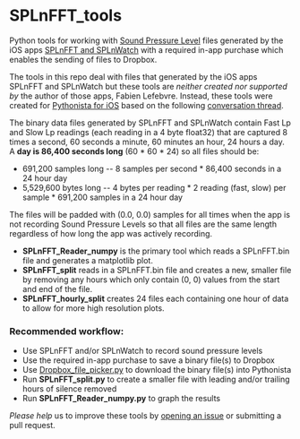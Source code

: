 # SPLnFFT_tools
Python tools for working with [Sound Pressure Level](https://en.wikipedia.org/wiki/Sound_pressure#Sound_pressure_level) files generated by the iOS apps [SPLnFFT and SPLnWatch](https://www.facebook.com/SPLnFFT) with a required in-app purchase which enables the sending of files to Dropbox.

The tools in this repo deal with files that generated by the iOS apps SPLnFFT and SPLnWatch but these tools are _neither created nor supported by_ the author of those apps, Fabien Lefebvre.  Instead, these tools were created for [Pythonista for iOS](http://www.omz-software.com/pythonista) based on the following [conversation thread](https://forum.omz-software.com/topic/1964/binary-files-read-and-write).

The binary data files generated by SPLnFFT and SPLnWatch contain Fast Lp and Slow Lp readings (each reading in a 4 byte float32) that are captured 8 times a second, 60 seconds a minute, 60 minutes an hour, 24 hours a day.  A __day is 86,400 seconds long__ (60 * 60 * 24) so all files should be:

*   691,200 samples long -- 8 samples per second * 86,400 seconds in a 24 hour day
* 5,529,600 bytes long -- 4 bytes per reading * 2 reading (fast, slow) per sample * 691,200 samples in a 24 hour day

The files will be padded with (0.0, 0.0) samples for all times when the app is not recording Sound Pressure Levels so that all files are the same length regardless of how long the app was actively recording.

* __SPLnFFT_Reader_numpy__ is the primary tool which reads a SPLnFFT.bin file and generates a matplotlib plot.
* __SPLnFFT_split__ reads in a SPLnFFT.bin file and creates a new, smaller file by removing any hours which only contain (0, 0) values from the start and end of the file.
* __SPLnFFT_hourly_split__ creates 24 files each containing one hour of data to allow for more high resolution plots.

### Recommended workflow:
* Use SPLnFFT and/or SPLnWatch to record sound pressure levels
* Use the required in-app purchase to save a binary file(s) to Dropbox
* Use [Dropbox_file_picker.py](https://gist.github.com/omz/fb180c58c94526e2c40b) to download the binary file(s) into Pythonista
* Run __SPLnFFT_split.py__ to create a smaller file with leading and/or trailing hours of silence removed
* Run __SPLnFFT_Reader_numpy.py__ to graph the results

_Please help_ us to improve these tools by [opening an issue](https://github.com/cclauss/SPLnFFT_tools/issues/new) or submitting a pull request.
